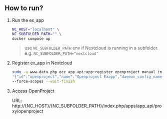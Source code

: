 ## How to run?

1. Run the ex_app

   ```bash
   NC_HOST="localhost" \
   NC_SUBFOLDER_PATH="" \
   docker compose up
   ```

   > use `NC_SUBFOLDER_PATH` env if Nextcloud is running in a subfolder.
   > e.g. `NC_SUBFOLDER_PATH="nextcloud"`

2. Register ex_app in Nextcloud

   ```bash
   sudo -u www-data php occ app_api:app:register openproject manual_install --json-info \
   '{"id":"openproject","name":"Openproject Exapp","daemon_config_name":"manual_install","version":"1.0.0","secret":"12345","scopes":["ALL"],"port":9030,"system":0}' \
   --force-scopes --wait-finish
   ```

3. Access OpenProject

   URL: http://{NC_HOST}/{NC_SUBFOLDER_PATH}/index.php/apps/app_api/proxy/openproject
